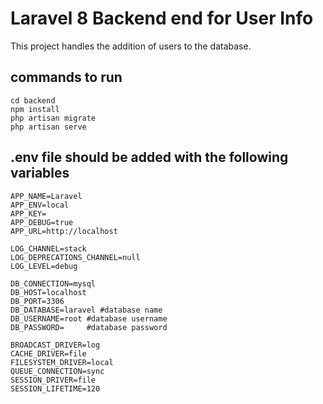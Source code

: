 # Laravel 8 Backend end for User Info

This project handles the addition of users to the database.

## commands to run
```
cd backend
npm install
php artisan migrate
php artisan serve
```

## .env file should be added with the following variables
```
APP_NAME=Laravel
APP_ENV=local
APP_KEY=
APP_DEBUG=true
APP_URL=http://localhost

LOG_CHANNEL=stack
LOG_DEPRECATIONS_CHANNEL=null
LOG_LEVEL=debug

DB_CONNECTION=mysql
DB_HOST=localhost
DB_PORT=3306
DB_DATABASE=laravel #database name
DB_USERNAME=root #database username
DB_PASSWORD=     #database password

BROADCAST_DRIVER=log
CACHE_DRIVER=file
FILESYSTEM_DRIVER=local
QUEUE_CONNECTION=sync
SESSION_DRIVER=file
SESSION_LIFETIME=120
```
